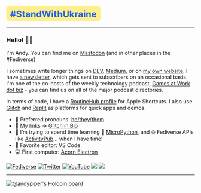 
[![Stand With Ukraine](https://raw.githubusercontent.com/vshymanskyy/StandWithUkraine/main/badges/StandWithUkraine.svg)](https://stand-with-ukraine.pp.ua)

---

### Hello! 👋🏻

I'm Andy. You can find me on <a rel="me" href="https://macaw.social/@andypiper">Mastodon</a> (and in other places in the #Fediverse)

I sometimes write longer things on [DEV](https://dev.to/andypiper), [Medium](https://andypiper.medium.com), or on [my own website](https://andypiper.co.uk). I have [a newsletter](https://buttondown.email/andypiper), which gets sent to subscribers on an occasional basis. I'm one of the co-hosts of the weekly technology podcast, [Games at Work dot biz](https://gamesatwork.biz) - you can find us on all of the major podcast directories.

In terms of code, I have a [RoutineHub profile](https://routinehub.co/user/andypiper) for Apple Shortcuts. I also use [Glitch](https://glitch.com/@andypiper) and [Replit](https://replit.com/@andypiper) as platforms for quick apps and demos.

- 👤 Preferred pronouns: [he/they/them](https://pronoun.is/they)
- 📑 My links -> [Glitch in Bio](https://andypiper.me)
- 🌱 I’m trying to spend time learning 🐍 [MicroPython](https://micropython.org), and 🌐 Fediverse APIs like [ActivityPub](https://activitypub.rocks)... when I have time!
- 📝 Favorite editor: VS Code 
- 💻 First computer: [Acorn Electron](https://en.wikipedia.org/wiki/Acorn_Electron)

[![Fediverse](https://img.shields.io/badge/andypiper%20-%231DA1F2.svg?&style=flat-square&logo=mastodon&logoColor=white&color=blueviolet)](https://mastodon.social/@andypiper) [![Twitter](https://img.shields.io/badge/andypiper%20-%231DA1F2.svg?&style=flat-square&logo=Twitter&logoColor=white)](https://twitter.com/andypiper) [![YouTube](https://img.shields.io/badge/andypiperuk%20-%23FF0000.svg?&style=flat-square&logo=YouTube&logoColor=white)](https://youtube.com/andypiperuk) <a href="https://xbox.com"><img src="https://img.shields.io/badge/LostRinkitink%20-%23107C10.svg?&style=flat-square&logo=Xbox&logoColor=white"/></a> <a href="https://ko-fi.com/T6T11M0HS"><img src="https://camo.githubusercontent.com/cd07f1a5d90e454e7bbf69d22ebe4cdbd3a0b3dcf56ba0b6c2495a8e99c776be/68747470733a2f2f6b6f2d66692e636f6d2f696d672f676974687562627574746f6e5f736d2e737667" height="20"/></a>

---

[![@andypiper's Holopin board](https://holopin.io/api/user/board?user=andypiper)](https://holopin.io/@andypiper)


